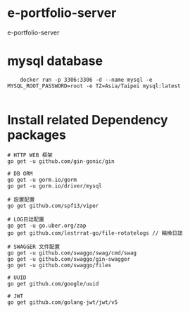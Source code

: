 # e-portfolio-server
e-portfolio-server

# mysql database
```
    docker run -p 3306:3306 -d --name mysql -e MYSQL_ROOT_PASSWORD=root -e TZ=Asia/Taipei mysql:latest


```


# Install related Dependency packages
```
# HTTP WEB 框架
go get -u github.com/gin-gonic/gin

# DB ORM
go get -u gorm.io/gorm
go get -u gorm.io/driver/mysql

# 設置配置
go get github.com/spf13/viper

# LOG日誌配置
go get -u go.uber.org/zap
go get github.com/lestrrat-go/file-rotatelogs // 輪換日誌

# SWAGGER 文件配置
go get -u github.com/swaggo/swag/cmd/swag
go get -u github.com/swaggo/gin-swagger
go get -u github.com/swaggo/files

# UUID
go get github.com/google/uuid

# JWT
go get github.com/golang-jwt/jwt/v5




```